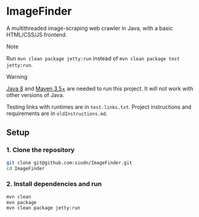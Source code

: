 # ImageFinder

A multithreaded image-scraping web crawler in Java, with a basic HTML/CSS/JS frontend.

> [!NOTE]
> Run `mvn clean package jetty:run` instead of `mvn clean package test jetty:run`.
> <br>

> [!WARNING]
> [Java 8](https://www.oracle.com/java/technologies/javase/javase8-archive-downloads.html) and [Maven 3.5+](https://www.baeldung.com/install-maven-on-windows-linux-mac) are needed to run this project. It will not work with other versions of Java.
> <br>

Testing links with runtimes are in `test-links.txt`. Project instructions and requirements are in `oldInstructions.md`.

## Setup

### 1. Clone the repository

```bash
git clone git@github.com:siudn/ImageFinder.git
cd ImageFinder
```

### 2. Install dependencies and run

```bash
mvn clean
mvn package
mvn clean package jetty:run
```
